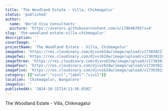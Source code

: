 ```yaml
---
title: 'The Woodland Estate - Villa, Chikmagalur'
status: 'published'
author:
  name: 'World Visa Consultants'
  picture: 'https://avatars.githubusercontent.com/u/178646765?v=4'
slug: 'the-woodland-estate-villa-chikmagalur'
description: ''
coverImage: ''
projectName: 'The Woodland Estate - Villa, Chikmagalur'
imageOne: 'https://res.cloudinary.com/djvvz62dw/image/upload/v1730382279/greywall/projects/woodland-construction/A_axaw8c.jpg'
imageTwo: 'https://res.cloudinary.com/djvvz62dw/image/upload/v1730382282/greywall/projects/woodland-construction/B_pqkr73.jpg'
imageThree: 'https://res.cloudinary.com/djvvz62dw/image/upload/v1730382278/greywall/projects/woodland-construction/C_etn89y.jpg'
imageFour: 'https://res.cloudinary.com/djvvz62dw/image/upload/v1730382278/greywall/projects/woodland-construction/D_jefnqu.jpg'
imageFive: 'https://res.cloudinary.com/djvvz62dw/image/upload/v1730382276/greywall/projects/woodland-construction/E_hkaoay.jpg'
category: [{"value":"civil","label":"civil"}]
location: 'Chikmagalur, Bangalore'
imageSix: ''
publishedAt: '2024-10-31T14:13:56.039Z'
---
```


The Woodland Estate - Villa, Chikmagalur